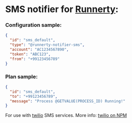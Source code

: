 # SMS notifier for [Runnerty]:

### Configuration sample:
```json
{
  "id": "sms_default",
  "type": "@runnerty-notifier-sms",
  "account": "AC1234567890",
  "token": "ABC123",
  "from": "+99123456789"
}
```

### Plan sample:
```json
{
  "id": "sms_default",
  "to": "+99123456789",
  "message": "Process @GETVALUE(PROCESS_ID) Running!"
}
```

For use with [twilio] SMS services. More info: [twilio on NPM]

[twilio]: http://www.twilio.com
[twilio on NPM]: https://www.npmjs.com/package/twilio
[Runnerty]: http://www.runnerty.io
